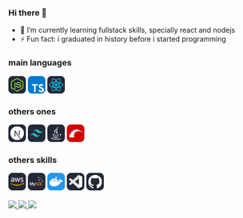 ### Hi there 👋

- 🌱 I’m currently learning fullstack skills, specially react and nodejs
- ⚡ Fun fact: i graduated in history before i started programming 

<!-- <div>
<a href="https://github.com/dscarv27">
<img height="160em" src="https://github-readme-stats.vercel.app/api/top-langs/?username=dscarv27&layout=compact&langs_count=7&theme=dracula"/>
</div> -->

<div style="display: inline_block">
  <h3>main languages</h3>
  <img src="https://github.com/tandpfun/skill-icons/raw/main/icons/NodeJS-Dark.svg" width="35" height="35" />
  <img src="https://github.com/tandpfun/skill-icons/raw/main/icons/TypeScript.svg" width="35" height="35" />
  <img src="https://github.com/tandpfun/skill-icons/raw/main/icons/React-Dark.svg" width="35" height="35" />
</div>
<div style="display: inline_block">
  <h3>others ones</h3>
    <img src="https://github.com/tandpfun/skill-icons/blob/main/icons/NextJS-Dark.svg" width="35" height="35" />
    <img src="https://github.com/tandpfun/skill-icons/blob/main/icons/TailwindCSS-Dark.svg" width="35" height="35" />
    <img src="https://github.com/tandpfun/skill-icons/raw/main/icons/Java-Dark.svg" width="35" height="35" />
    <img src="https://github.com/tandpfun/skill-icons/raw/main/icons/Rails.svg" width="35" height="35" />
</div>
<div style="display: inline_block">
  <h3>others skills</h3>
    <img src="https://github.com/tandpfun/skill-icons/blob/main/icons/AWS-Dark.svg" width="35" height="35" />
    <img src="https://github.com/tandpfun/skill-icons/blob/main/icons/MySQL-Dark.svg" width="35" height="35" />
    <img src="https://github.com/tandpfun/skill-icons/blob/main/icons/Docker.svg" width="35" height="35" />
    <img src="https://github.com/tandpfun/skill-icons/raw/main/icons/VSCode-Dark.svg" width="35" height="35" />
    <img src="https://github.com/tandpfun/skill-icons/raw/main/icons/Github-Dark.svg" width="35" height="35" />
</div>
<br>
<a href= "https://www.twitter.com/dscarv27"><img src="https://img.shields.io/badge/Twitter-1DA1F2?style=for-the-badge&logo=twitter&logoColor=white">
<a href= "mailto:contato@dscarv27"><img src="https://img.shields.io/badge/Gmail-D14836?style=for-the-badge&logo=gmail&logoColor=white" target="_blank">
<a href= "https://www.linkedin.com/in/dscarv27" target="_blank"><img src="https://img.shields.io/badge/-LinkedIn-%230077B5?style=for-the-badge&logo=linkedin&logoColor=white" target="_blank">
  </body>
<!-- 
- 🔭 I’m currently working at 
- 👯 I’m looking to collaborate on ...
- 💬 Ask me about ...
- 📫 How to reach me: look for dscarv27 on twitter and linkedin
- 🤔 I’m looking for help with how to program metaverso in projects
- 😄 Pronouns: he/him -->
